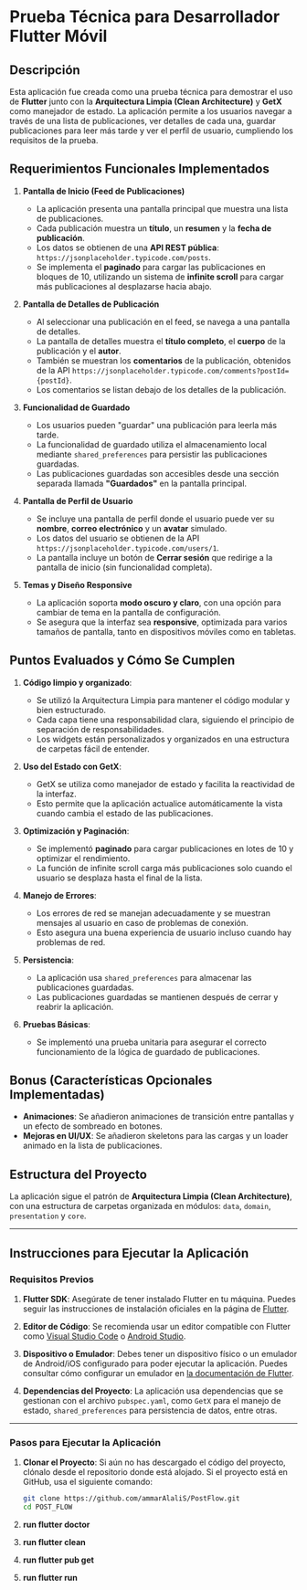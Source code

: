 # Prueba Técnica para Desarrollador Flutter Móvil

## Descripción

Esta aplicación fue creada como una prueba técnica para demostrar el uso de **Flutter** junto con la **Arquitectura Limpia (Clean Architecture)** y **GetX** como manejador de estado. La aplicación permite a los usuarios navegar a través de una lista de publicaciones, ver detalles de cada una, guardar publicaciones para leer más tarde y ver el perfil de usuario, cumpliendo los requisitos de la prueba.

## Requerimientos Funcionales Implementados

1. **Pantalla de Inicio (Feed de Publicaciones)**
   - La aplicación presenta una pantalla principal que muestra una lista de publicaciones.
   - Cada publicación muestra un **título**, un **resumen** y la **fecha de publicación**.
   - Los datos se obtienen de una **API REST pública**: `https://jsonplaceholder.typicode.com/posts`.
   - Se implementa el **paginado** para cargar las publicaciones en bloques de 10, utilizando un sistema de **infinite scroll** para cargar más publicaciones al desplazarse hacia abajo.

2. **Pantalla de Detalles de Publicación**
   - Al seleccionar una publicación en el feed, se navega a una pantalla de detalles.
   - La pantalla de detalles muestra el **título completo**, el **cuerpo** de la publicación y el **autor**.
   - También se muestran los **comentarios** de la publicación, obtenidos de la API `https://jsonplaceholder.typicode.com/comments?postId={postId}`.
   - Los comentarios se listan debajo de los detalles de la publicación.

3. **Funcionalidad de Guardado**
   - Los usuarios pueden "guardar" una publicación para leerla más tarde.
   - La funcionalidad de guardado utiliza el almacenamiento local mediante `shared_preferences` para persistir las publicaciones guardadas.
   - Las publicaciones guardadas son accesibles desde una sección separada llamada **"Guardados"** en la pantalla principal.

4. **Pantalla de Perfil de Usuario**
   - Se incluye una pantalla de perfil donde el usuario puede ver su **nombre**, **correo electrónico** y un **avatar** simulado.
   - Los datos del usuario se obtienen de la API `https://jsonplaceholder.typicode.com/users/1`.
   - La pantalla incluye un botón de **Cerrar sesión** que redirige a la pantalla de inicio (sin funcionalidad completa).

5. **Temas y Diseño Responsive**
   - La aplicación soporta **modo oscuro y claro**, con una opción para cambiar de tema en la pantalla de configuración.
   - Se asegura que la interfaz sea **responsive**, optimizada para varios tamaños de pantalla, tanto en dispositivos móviles como en tabletas.

## Puntos Evaluados y Cómo Se Cumplen

1. **Código limpio y organizado**:
   - Se utilizó la Arquitectura Limpia para mantener el código modular y bien estructurado.
   - Cada capa tiene una responsabilidad clara, siguiendo el principio de separación de responsabilidades.
   - Los widgets están personalizados y organizados en una estructura de carpetas fácil de entender.

2. **Uso del Estado con GetX**:
   - GetX se utiliza como manejador de estado y facilita la reactividad de la interfaz.
   - Esto permite que la aplicación actualice automáticamente la vista cuando cambia el estado de las publicaciones.

3. **Optimización y Paginación**:
   - Se implementó **paginado** para cargar publicaciones en lotes de 10 y optimizar el rendimiento.
   - La función de infinite scroll carga más publicaciones solo cuando el usuario se desplaza hasta el final de la lista.

4. **Manejo de Errores**:
   - Los errores de red se manejan adecuadamente y se muestran mensajes al usuario en caso de problemas de conexión.
   - Esto asegura una buena experiencia de usuario incluso cuando hay problemas de red.

5. **Persistencia**:
   - La aplicación usa `shared_preferences` para almacenar las publicaciones guardadas.
   - Las publicaciones guardadas se mantienen después de cerrar y reabrir la aplicación.

6. **Pruebas Básicas**:
   - Se implementó una prueba unitaria para asegurar el correcto funcionamiento de la lógica de guardado de publicaciones.

## Bonus (Características Opcionales Implementadas)

- **Animaciones**: Se añadieron animaciones de transición entre pantallas y un efecto de sombreado en botones.
- **Mejoras en UI/UX**: Se añadieron skeletons para las cargas y un loader animado en la lista de publicaciones.

## Estructura del Proyecto

La aplicación sigue el patrón de **Arquitectura Limpia (Clean Architecture)**, con una estructura de carpetas organizada en módulos: `data`, `domain`, `presentation` y `core`.

---

## Instrucciones para Ejecutar la Aplicación

### Requisitos Previos

1. **Flutter SDK**: Asegúrate de tener instalado Flutter en tu máquina. Puedes seguir las instrucciones de instalación oficiales en la página de [Flutter](https://flutter.dev/docs/get-started/install).
   
2. **Editor de Código**: Se recomienda usar un editor compatible con Flutter como [Visual Studio Code](https://code.visualstudio.com/) o [Android Studio](https://developer.android.com/studio).

3. **Dispositivo o Emulador**: Debes tener un dispositivo físico o un emulador de Android/iOS configurado para poder ejecutar la aplicación. Puedes consultar cómo configurar un emulador en [la documentación de Flutter](https://flutter.dev/docs/get-started/install).

4. **Dependencias del Proyecto**: La aplicación usa dependencias que se gestionan con el archivo `pubspec.yaml`, como `GetX` para el manejo de estado, `shared_preferences` para persistencia de datos, entre otras.

---

### Pasos para Ejecutar la Aplicación

1. **Clonar el Proyecto**:
   Si aún no has descargado el código del proyecto, clónalo desde el repositorio donde está alojado. Si el proyecto está en GitHub, usa el siguiente comando:
   
   ```bash
   git clone https://github.com/ammarAlaliS/PostFlow.git
   cd POST_FLOW

2. **run flutter doctor**


3. **run flutter clean**

4. **run flutter pub get**

5. **run flutter run**
  